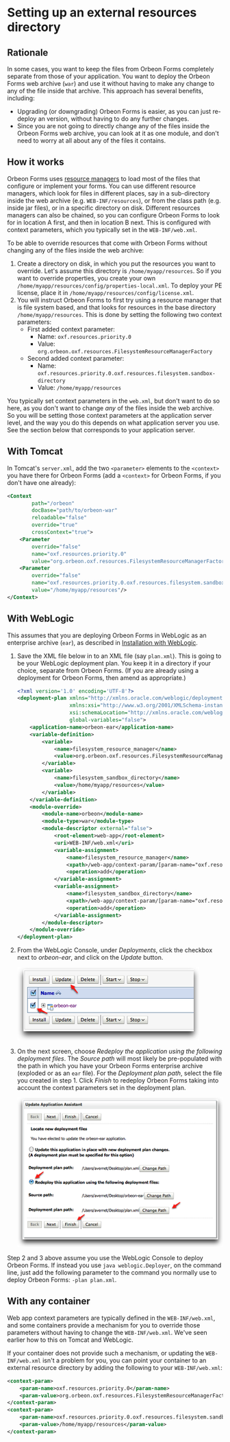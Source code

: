 # Setting up an external resources directory

<!-- toc -->

## Rationale

In some cases, you want to keep the files from Orbeon Forms completely separate from those of your application. You want to deploy the Orbeon Forms web archive (`war`) and use it without having to make any change to any of the file inside that archive. This approach has several benefits, including:

* Upgrading (or downgrading) Orbeon Forms is easier, as you can just re-deploy an version, without having to do any further changes.
* Since you are not going to directly change any of the files inside the Orbeon Forms web archive, you can look at it as one module, and don't need to worry at all about any of the files it contains.

## How it works

Orbeon Forms uses [resource managers](resource-managers.md) to load most of the files that configure or implement your forms. You can use different resource managers, which look for files in different places, say in a sub-directory inside the web archive (e.g. `WEB-INF/resources`), or from the class path (e.g. inside jar files), or in a specific directory on disk. Different resources managers can also be chained, so you can configure Orbeon Forms to look for in location A first, and then in location B next. This is configured with context parameters, which you typically set in the `WEB-INF/web.xml`.

To be able to override resources that come with Orbeon Forms without changing any of the files inside the web archive:

1. Create a directory on disk, in which you put the resources you want to override. Let's assume this directory is `/home/myapp/resources`. So if you want to override properties, you create your own `/home/myapp/resources/config/properties-local.xml`. To deploy your PE license, place it in `/home/myapp/resources/config/license.xml`.
2. You will instruct Orbeon Forms to first try using a resource manager that is file system based, and that looks for resources in the base directory `/home/myapp/resources`. This is done by setting the following two context parameters:
    * First added context parameter:
        * Name: `oxf.resources.priority.0`
        * Value: `org.orbeon.oxf.resources.FilesystemResourceManagerFactory`
    * Second added context parameter:
        * Name: `oxf.resources.priority.0.oxf.resources.filesystem.sandbox-directory`
        * Value: `/home/myapp/resources`

You typically set context parameters in the `web.xml`, but don't want to do so here, as you don't want to change _any_ of the files inside the web archive. So you will be setting those context parameters at the application server level, and the way you do this depends on what application server you use. See the section below that corresponds to your application server.


## With Tomcat

In Tomcat's `server.xml`, add the two `<parameter>` elements to the `<context>` you have there for Orbeon Forms (add a `<context>` for Orbeon Forms, if you don't have one already):

```xml
<Context
        path="/orbeon"
        docBase="path/to/orbeon-war"
        reloadable="false"
        override="true"
        crossContext="true">
    <Parameter
        override="false"
        name="oxf.resources.priority.0"
        value="org.orbeon.oxf.resources.FilesystemResourceManagerFactory"/>
    <Parameter
        override="false"
        name="oxf.resources.priority.0.oxf.resources.filesystem.sandbox-directory"
        value="/home/myapp/resources"/>
</Context>
```

## With WebLogic

This assumes that you are deploying Orbeon Forms in WebLogic as an enterprise archive (`ear`), as described in [Installation with WebLogic](../../installation/weblogic.md).

1. Save the XML file below in to an XML file (say `plan.xml`). This is going to be your WebLogic deployment plan. You keep it in a directory if your choice, separate from Orbeon Forms. (If you are already using a deployment for Orbeon Forms, then amend as appropriate.)

    ```xml
    <?xml version='1.0' encoding='UTF-8'?>
    <deployment-plan xmlns="http://xmlns.oracle.com/weblogic/deployment-plan"
                     xmlns:xsi="http://www.w3.org/2001/XMLSchema-instance"
                     xsi:schemaLocation="http://xmlns.oracle.com/weblogic/deployment-plan http://xmlns.oracle.com/weblogic/deployment-plan/1.0/deployment-plan.xsd"
                     global-variables="false">
        <application-name>orbeon-ear</application-name>
        <variable-definition>
            <variable>
                <name>filesystem_resource_manager</name>
                <value>org.orbeon.oxf.resources.FilesystemResourceManagerFactory</value>
            </variable>
            <variable>
                <name>filesystem_sandbox_directory</name>
                <value>/home/myapp/resources</value>
            </variable>
        </variable-definition>
        <module-override>
            <module-name>orbeon</module-name>
            <module-type>war</module-type>
            <module-descriptor external="false">
                <root-element>web-app</root-element>
                <uri>WEB-INF/web.xml</uri>
                <variable-assignment>
                    <name>filesystem_resource_manager</name>
                    <xpath>/web-app/context-param/[param-name="oxf.resources.priority.0"]/param-value</xpath>
                    <operation>add</operation>
                </variable-assignment>
                <variable-assignment>
                    <name>filesystem_sandbox_directory</name>
                    <xpath>/web-app/context-param/[param-name="oxf.resources.priority.0.oxf.resources.filesystem.sandbox-directory"]/param-value</xpath>
                    <operation>add</operation>
                </variable-assignment>
            </module-descriptor>
        </module-override>
    </deployment-plan>
    ```


2. From the WebLogic Console, under _Deployments_, click the checkbox next to _orbeon-ear_, and click on the _Update_ button.

    ![](../../images/weblogic-deployments-summary.png)

3. On the next screen, choose _Redeploy the application using the following deployment files_. The _Source path_ will most likely be pre-populated with the path in which you have your Orbeon Forms enterprise archive (exploded or as an `ear` file). For the _Deployment plan path_, select the file you created in step 1. Click _Finish_ to redeploy Orbeon Forms taking into account the context parameters set in the deployment plan.

    ![](../../images/weblogic-update-application.png)

Step 2 and 3 above assume you use the WebLogic Console to deploy Orbeon Forms. If instead you use `java weblogic.Deployer`, on the command line, just add the following parameter to the command you normally use to deploy Orbeon Forms: `-plan plan.xml`.

## With any container

Web app context parameters are typically defined in the `WEB-INF/web.xml`, and some containers provide a mechanism for you to override those parameters without having to change the `WEB-INF/web.xml`. We've seen earlier how to this on Tomcat and WebLogic.

If your container does not provide such a mechanism, or updating the `WEB-INF/web.xml` isn't a problem for you, you can point your container to an external resource directory by adding the following to your `WEB-INF/web.xml`:

```xml
<context-param>
    <param-name>oxf.resources.priority.0</param-name>
    <param-value>org.orbeon.oxf.resources.FilesystemResourceManagerFactory</param-value>
</context-param>
<context-param>
    <param-name>oxf.resources.priority.0.oxf.resources.filesystem.sandbox-directory</param-name>
    <param-value>/home/myapp/resources</param-value>
</context-param>
```
